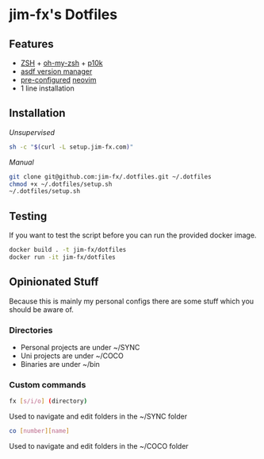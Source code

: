 # jim-fx's Dotfiles

## Features
- [ZSH](https://www.zsh.org/) + [oh-my-zsh](https://ohmyz.sh/) + [p10k](https://github.com/romkatv/powerlevel10k)
- [asdf version manager](https://asdf-vm.com/#/)
- [pre-configured](./configs/init.lua) [neovim](https://neovim.io/)
- 1 line installation

## Installation

*Unsupervised*

```bash
sh -c "$(curl -L setup.jim-fx.com)"
```

*Manual*

```bash
git clone git@github.com:jim-fx/.dotfiles.git ~/.dotfiles
chmod +x ~/.dotfiles/setup.sh
~/.dotfiles/setup.sh
```

## Testing
If you want to test the script before you can run the provided docker image.

```bash
docker build . -t jim-fx/dotfiles
docker run -it jim-fx/dotfiles
```

## Opinionated Stuff

Because this is mainly my personal configs there are some stuff which you should be aware of.

### Directories

- Personal projects are under ~/SYNC
- Uni projects are under ~/COCO
- Binaries are under ~/bin

### Custom commands

```bash
fx [s/i/o] (directory)
```
Used to navigate and edit folders in the ~/SYNC folder


```bash
co [number][name]
```

Used to navigate and edit folders in the ~/COCO folder
